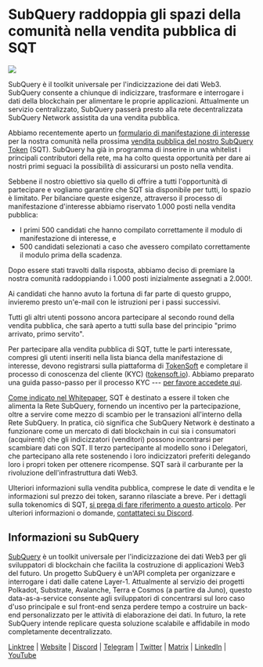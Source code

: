 # SubQuery raddoppia gli spazi della comunità nella vendita pubblica di SQT

![](https://miro.medium.com/max/1400/1*Dmg-mX5E6jD6AnyUwGAF3Q.png)

SubQuery è il toolkit universale per l'indicizzazione dei dati Web3. SubQuery consente a chiunque di indicizzare, trasformare e interrogare i dati della blockchain per alimentare le proprie applicazioni. Attualmente un servizio centralizzato, SubQuery passerà presto alla rete decentralizzata SubQuery Network assistita da una vendita pubblica.

Abbiamo recentemente aperto un [formulario di manifestazione di interesse](./20220516-public-sale-eoi.md) per la nostra comunità nella prossima [vendita pubblica del nostro SubQuery Token](./20220620-public-sale-tokensoft.md) (SQT). SubQuery ha già in programma di inserire in una whitelist i principali contributori della rete, ma ha colto questa opportunità per dare ai nostri primi seguaci la possibilità di assicurarsi un posto nella vendita.

Sebbene il nostro obiettivo sia quello di offrire a tutti l'opportunità di partecipare e vogliamo garantire che SQT sia disponibile per tutti, lo spazio è limitato. Per bilanciare queste esigenze, attraverso il processo di manifestazione d'interesse abbiamo riservato 1.000 posti nella vendita pubblica:

- I primi 500 candidati che hanno compilato correttamente il modulo di manifestazione di interesse, e
- 500 candidati selezionati a caso che avessero compilato correttamente il modulo prima della scadenza.

Dopo essere stati travolti dalla risposta, abbiamo deciso di premiare la nostra comunità raddoppiando i 1.000 posti inizialmente assegnati a 2.000!.

Ai candidati che hanno avuto la fortuna di far parte di questo gruppo, invieremo presto un'e-mail con le istruzioni per i passi successivi.

Tutti gli altri utenti possono ancora partecipare al secondo round della vendita pubblica, che sarà aperto a tutti sulla base del principio "primo arrivato, primo servito".

Per partecipare alla vendita pubblica di SQT, tutte le parti interessate, compresi gli utenti inseriti nella lista bianca della manifestazione di interesse, devono registrarsi sulla piattaforma di [TokenSoft](https://community.tokensoft.io/) e completare il processo di conoscenza del cliente (KYC) ([tokensoft.io](https://community.tokensoft.io/)). Abbiamo preparato una guida passo-passo per il processo KYC --- [per favore accedete qui](https://sqt-guide.subquery.foundation/sqt-public-sale/).

[Come indicato nel Whitepaper](https://static.subquery.network/whitepaper.pdf), SQT è destinato a essere il token che alimenta la Rete SubQuery, fornendo un incentivo per la partecipazione, oltre a servire come mezzo di scambio per le transazioni all'interno della Rete SubQuery. In pratica, ciò significa che SubQuery Network è destinato a funzionare come un mercato di dati blockchain in cui sia i consumatori (acquirenti) che gli indicizzatori (venditori) possono incontrarsi per scambiare dati con SQT. Il terzo partecipante al modello sono i Delegatori, che partecipano alla rete sostenendo i loro indicizzatori preferiti delegando loro i propri token per ottenere ricompense. SQT sarà il carburante per la rivoluzione dell'infrastruttura dati Web3.

Ulteriori informazioni sulla vendita pubblica, comprese le date di vendita e le informazioni sul prezzo dei token, saranno rilasciate a breve. Per i dettagli sulla tokenomics di SQT, [si prega di fare riferimento a questo articolo](./20211220-tokenomics.md). Per ulteriori informazioni o domande, [contattateci su Discord](https://discord.com/invite/SubQuery).

## Informazioni su SubQuery

[SubQuery](https://subquery.network/) è un toolkit universale per l'indicizzazione dei dati Web3 per gli sviluppatori di blockchain che facilita la costruzione di applicazioni Web3 del futuro. Un progetto SubQuery è un'API completa per organizzare e interrogare i dati dalle catene Layer-1. Attualmente al servizio dei progetti Polkadot, Substrate, Avalanche, Terra e Cosmos (a partire da Juno), questo data-as-a-service consente agli sviluppatori di concentrarsi sul loro caso d'uso principale e sul front-end senza perdere tempo a costruire un back-end personalizzato per le attività di elaborazione dei dati. In futuro, la rete SubQuery intende replicare questa soluzione scalabile e affidabile in modo completamente decentralizzato.

[Linktree](https://linktr.ee/subquerynetwork) | [Website](https://subquery.network/) | [Discord](https://discord.com/invite/SubQuery) | [Telegram](https://t.me/subquerynetwork) | [Twitter](https://twitter.com/subquerynetwork) | [Matrix](https://matrix.to/#/#subquery:matrix.org) | [LinkedIn](https://www.linkedin.com/company/subquery) | [YouTube](https://www.youtube.com/channel/UCi1a6NUUjegcLHDFLr7CqLw)
